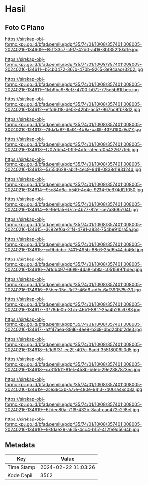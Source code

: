 # Hasil

## Foto C Plano

https://sirekap-obj-formc.kpu.go.id/bfad/pemilu/pdpr/35/74/01/10/08/3574011008005-20240216-134609--851f33c7-c9f7-42d0-a416-3bf352f88d1e.jpg

https://sirekap-obj-formc.kpu.go.id/bfad/pemilu/pdpr/35/74/01/10/08/3574011008005-20240216-134611--b7cb0472-367b-470b-9205-3e94aace3202.jpg

https://sirekap-obj-formc.kpu.go.id/bfad/pemilu/pdpr/35/74/01/10/08/3574011008005-20240216-134611--1fcb9bc9-8ef8-4700-b072-775e5b61bbec.jpg

https://sirekap-obj-formc.kpu.go.id/bfad/pemilu/pdpr/35/74/01/10/08/3574011008005-20240216-134612--e1fd6018-de03-42bb-ac52-967bc9fb78d2.jpg

https://sirekap-obj-formc.kpu.go.id/bfad/pemilu/pdpr/35/74/01/10/08/3574011008005-20240216-134612--78da1a97-8a64-4b9a-ba68-467d180a9d77.jpg

https://sirekap-obj-formc.kpu.go.id/bfad/pemilu/pdpr/35/74/01/10/08/3574011008005-20240216-134613--f202dbb4-0ff6-4dfc-afec-d054226771eb.jpg

https://sirekap-obj-formc.kpu.go.id/bfad/pemilu/pdpr/35/74/01/10/08/3574011008005-20240216-134613--5a55d628-abdf-4ec9-9411-0838d193d24d.jpg

https://sirekap-obj-formc.kpu.go.id/bfad/pemilu/pdpr/35/74/01/10/08/3574011008005-20240216-134614--95c84d6a-b540-4e4e-9234-9e674df2f050.jpg

https://sirekap-obj-formc.kpu.go.id/bfad/pemilu/pdpr/35/74/01/10/08/3574011008005-20240216-134614--8ef6e1a5-67cb-4b77-82ef-ce7a3695104f.jpg

https://sirekap-obj-formc.kpu.go.id/bfad/pemilu/pdpr/35/74/01/10/08/3574011008005-20240216-134615--3692ef6a-21f4-4791-a834-754be910aa5a.jpg

https://sirekap-obj-formc.kpu.go.id/bfad/pemilu/pdpr/35/74/01/10/08/3574011008005-20240216-134615--cc9bdcbc-7431-495b-88e6-25d6b44cb46d.jpg

https://sirekap-obj-formc.kpu.go.id/bfad/pemilu/pdpr/35/74/01/10/08/3574011008005-20240216-134616--7d1db497-6699-44a8-bb8a-c0515997bded.jpg

https://sirekap-obj-formc.kpu.go.id/bfad/pemilu/pdpr/35/74/01/10/08/3574011008005-20240216-134616--88bec05e-3df7-46d6-adfb-6af390575c33.jpg

https://sirekap-obj-formc.kpu.go.id/bfad/pemilu/pdpr/35/74/01/10/08/3574011008005-20240216-134617--3778de0b-3f7b-46b1-88f7-25a4b26c6783.jpg

https://sirekap-obj-formc.kpu.go.id/bfad/pemilu/pdpr/35/74/01/10/08/3574011008005-20240216-134617--a2f47aea-8946-4ee9-b3d9-dbd24bbf2de3.jpg

https://sirekap-obj-formc.kpu.go.id/bfad/pemilu/pdpr/35/74/01/10/08/3574011008005-20240216-134618--fe1d9f31-ec29-407c-8add-35518009b0d5.jpg

https://sirekap-obj-formc.kpu.go.id/bfad/pemilu/pdpr/35/74/01/10/08/3574011008005-20240216-134618--ca3151d1-81e5-458b-b6eb-29e2387823ec.jpg

https://sirekap-obj-formc.kpu.go.id/bfad/pemilu/pdpr/35/74/01/10/08/3574011008005-20240216-134619--2be39c3b-a75e-480e-9413-74061a44c08a.jpg

https://sirekap-obj-formc.kpu.go.id/bfad/pemilu/pdpr/35/74/01/10/08/3574011008005-20240216-134619--62dec80a-71f9-432b-8aa1-cac472c298ef.jpg

https://sirekap-obj-formc.kpu.go.id/bfad/pemilu/pdpr/35/74/01/10/08/3574011008005-20240216-134610--93fdae29-a6d5-4cc4-b15f-412fe9d5064b.jpg


## Metadata

| Key        | Value               |
| ---------- | ------------------- |
| Time Stamp | 2024-02-22 01:03:26 |
| Kode Dapil | 3502                |



